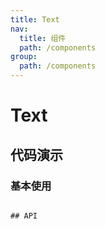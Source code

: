 ```yaml
---
title: Text
nav:
  title: 组件
  path: /components
group:
  path: /components
---
```


# Text

## 代码演示

### 基本使用

<code src="./demos/index.tsx" />
## API


